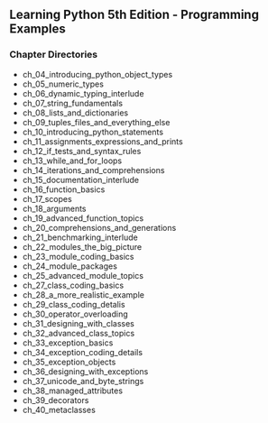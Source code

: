## Learning Python 5th Edition - Programming Examples

### Chapter Directories
* ch\_04\_introducing\_python\_object\_types
* ch\_05\_numeric\_types
* ch\_06\_dynamic\_typing\_interlude
* ch\_07\_string\_fundamentals 
* ch\_08\_lists\_and\_dictionaries
* ch\_09\_tuples\_files\_and\_everything\_else
* ch\_10\_introducing\_python\_statements
* ch\_11\_assignments\_expressions\_and\_prints
* ch\_12\_if\_tests\_and\_syntax\_rules
* ch\_13\_while\_and\_for\_loops
* ch\_14\_iterations\_and\_comprehensions
* ch\_15\_documentation\_interlude
* ch\_16\_function\_basics
* ch\_17\_scopes
* ch\_18\_arguments
* ch\_19\_advanced\_function\_topics
* ch\_20\_comprehensions\_and\_generations
* ch\_21\_benchmarking\_interlude
* ch\_22\_modules\_the\_big\_picture
* ch\_23\_module\_coding\_basics
* ch\_24\_module\_packages
* ch\_25\_advanced\_module\_topics
* ch\_27\_class\_coding\_basics
* ch\_28\_a\_more\_realistic\_example
* ch\_29\_class\_coding\_detalis
* ch\_30\_operator\_overloading
* ch\_31\_designing\_with\_classes
* ch\_32\_advanced\_class\_topics
* ch\_33\_exception\_basics
* ch\_34\_exception\_coding\_details
* ch\_35\_exception\_objects
* ch\_36\_designing\_with\_exceptions
* ch\_37\_unicode\_and\_byte\_strings
* ch\_38\_managed\_attributes
* ch\_39\_decorators
* ch\_40\_metaclasses
